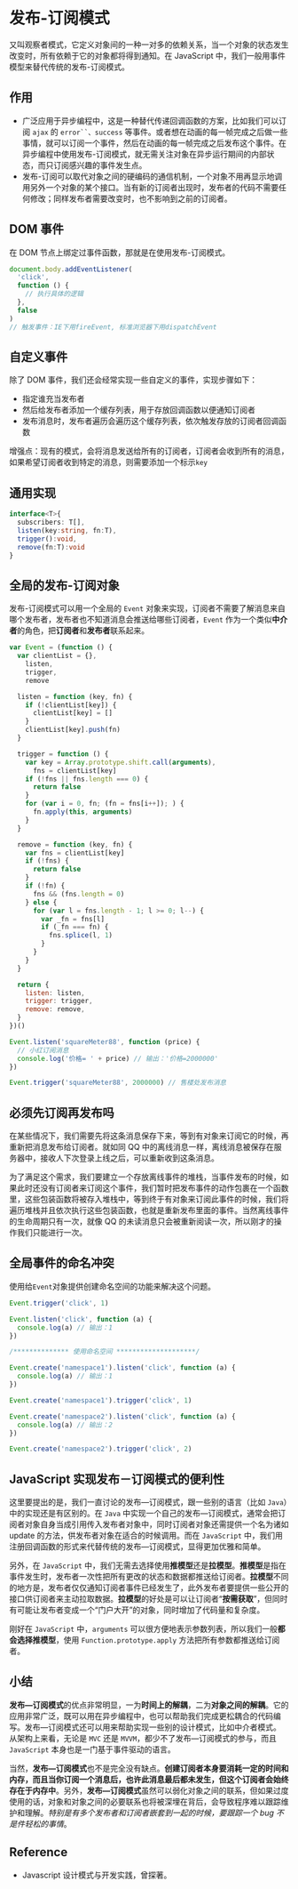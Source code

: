 # 发布-订阅模式

又叫观察者模式，它定义对象间的一种一对多的依赖关系，当一个对象的状态发生改变时，所有依赖于它的对象都将得到通知。在 JavaScript 中，我们一般用事件模型来替代传统的发布-订阅模式。

## 作用

- 广泛应用于异步编程中，这是一种替代传递回调函数的方案，比如我们可以订阅 `ajax` 的 ` error``、success ` 等事件。或者想在动画的每一帧完成之后做一些事情，就可以订阅一个事件，然后在动画的每一帧完成之后发布这个事件。在异步编程中使用发布-订阅模式，就无需关注对象在异步运行期间的内部状态，而只订阅感兴趣的事件发生点。
- 发布-订阅可以取代对象之间的硬编码的通信机制，一个对象不用再显示地调用另外一个对象的某个接口。当有新的订阅者出现时，发布者的代码不需要任何修改；同样发布者需要改变时，也不影响到之前的订阅者。

## DOM 事件

在 DOM 节点上绑定过事件函数，那就是在使用发布-订阅模式。

```js
document.body.addEventListener(
  'click',
  function () {
    // 执行具体的逻辑
  },
  false
)
// 触发事件：IE下用fireEvent, 标准浏览器下用dispatchEvent
```

## 自定义事件

除了 DOM 事件，我们还会经常实现一些自定义的事件，实现步骤如下：

- 指定谁充当发布者
- 然后给发布者添加一个缓存列表，用于存放回调函数以便通知订阅者
- 发布消息时，发布者遍历会遍历这个缓存列表，依次触发存放的订阅者回调函数

增强点：现有的模式，会将消息发送给所有的订阅者，订阅者会收到所有的消息，如果希望订阅者收到特定的消息，则需要添加一个标示`key`

## 通用实现

```ts
interface<T>{
  subscribers: T[],
  listen(key:string, fn:T),
  trigger():void,
  remove(fn:T):void
}
```

## 全局的发布-订阅对象

发布-订阅模式可以用一个全局的 `Event` 对象来实现，订阅者不需要了解消息来自哪个发布者，发布者也不知道消息会推送给哪些订阅者，`Event` 作为一个类似**中介者**的角色，把**订阅者**和**发布者**联系起来。

```js
var Event = (function () {
  var clientList = {},
    listen,
    trigger,
    remove

  listen = function (key, fn) {
    if (!clientList[key]) {
      clientList[key] = []
    }
    clientList[key].push(fn)
  }

  trigger = function () {
    var key = Array.prototype.shift.call(arguments),
      fns = clientList[key]
    if (!fns || fns.length === 0) {
      return false
    }
    for (var i = 0, fn; (fn = fns[i++]); ) {
      fn.apply(this, arguments)
    }
  }

  remove = function (key, fn) {
    var fns = clientList[key]
    if (!fns) {
      return false
    }
    if (!fn) {
      fns && (fns.length = 0)
    } else {
      for (var l = fns.length - 1; l >= 0; l--) {
        var _fn = fns[l]
        if (_fn === fn) {
          fns.splice(l, 1)
        }
      }
    }
  }

  return {
    listen: listen,
    trigger: trigger,
    remove: remove,
  }
})()

Event.listen('squareMeter88', function (price) {
  // 小红订阅消息
  console.log('价格= ' + price) // 输出：'价格=2000000'
})

Event.trigger('squareMeter88', 2000000) // 售楼处发布消息
```

## 必须先订阅再发布吗

在某些情况下，我们需要先将这条消息保存下来，等到有对象来订阅它的时候，再重新把消息发布给订阅者。就如同 QQ 中的离线消息一样，离线消息被保存在服务器中，接收人下次登录上线之后，可以重新收到这条消息。

为了满足这个需求，我们要建立一个存放离线事件的堆栈，当事件发布的时候，如果此时还没有订阅者来订阅这个事件，我们暂时把发布事件的动作包裹在一个函数里，这些包装函数将被存入堆栈中，等到终于有对象来订阅此事件的时候，我们将遍历堆栈并且依次执行这些包装函数，也就是重新发布里面的事件。当然离线事件的生命周期只有一次，就像 QQ 的未读消息只会被重新阅读一次，所以刚才的操作我们只能进行一次。

## 全局事件的命名冲突

使用给`Event`对象提供创建命名空间的功能来解决这个问题。

```js
Event.trigger('click', 1)

Event.listen('click', function (a) {
  console.log(a) // 输出：1
})

/************** 使用命名空间 ********************/

Event.create('namespace1').listen('click', function (a) {
  console.log(a) // 输出：1
})

Event.create('namespace1').trigger('click', 1)

Event.create('namespace2').listen('click', function (a) {
  console.log(a) // 输出：2
})

Event.create('namespace2').trigger('click', 2)
```

## JavaScript 实现发布－订阅模式的便利性

这里要提出的是，我们一直讨论的发布—订阅模式，跟一些别的语言（比如 `Java`）中的实现还是有区别的。在 `Java` 中实现一个自己的发布—订阅模式，通常会把订阅者对象自身当成引用传入发布者对象中，同时订阅者对象还需提供一个名为诸如 update 的方法，供发布者对象在适合的时候调用。而在 `JavaScript` 中，我们用注册回调函数的形式来代替传统的发布—订阅模式，显得更加优雅和简单。

另外，在 `JavaScript` 中，我们无需去选择使用**推模型**还是**拉模型**。**推模型**是指在事件发生时，发布者一次性把所有更改的状态和数据都推送给订阅者。**拉模型**不同的地方是，发布者仅仅通知订阅者事件已经发生了，此外发布者要提供一些公开的接口供订阅者来主动拉取数据。**拉模型**的好处是可以让订阅者“**按需获取**”，但同时有可能让发布者变成一个“门户大开”的对象，同时增加了代码量和复杂度。

刚好在 `JavaScript` 中，`arguments` 可以很方便地表示参数列表，所以我们一般**都会选择推模型**，使用 `Function.prototype.apply` 方法把所有参数都推送给订阅者。

## 小结

**发布—订阅模式**的优点非常明显，一为**时间上的解耦**，二为**对象之间的解耦**。它的应用非常广泛，既可以用在异步编程中，也可以帮助我们完成更松耦合的代码编写。发布—订阅模式还可以用来帮助实现一些别的设计模式，比如中介者模式。 从架构上来看，无论是 `MVC` 还是 `MVVM`，都少不了发布—订阅模式的参与，而且 `JavaScript` 本身也是一门基于事件驱动的语言。

当然，**发布—订阅模式**也不是完全没有缺点。**创建订阅者本身要消耗一定的时间和内存，而且当你订阅一个消息后，也许此消息最后都未发生，但这个订阅者会始终存在于内存中**。另外，**发布—订阅模式**虽然可以弱化对象之间的联系，但如果过度使用的话，对象和对象之间的必要联系也将被深埋在背后，会导致程序难以跟踪维护和理解。_特别是有多个发布者和订阅者嵌套到一起的时候，要跟踪一个 bug 不是件轻松的事情_。

## Reference

- Javascript 设计模式与开发实践，曾探著。
